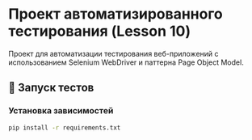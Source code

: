 # Проект автоматизированного тестирования (Lesson 10)

Проект для автоматизации тестирования веб-приложений с использованием Selenium WebDriver и паттерна Page Object Model.

## 🚀 Запуск тестов

### Установка зависимостей
```bash
pip install -r requirements.txt